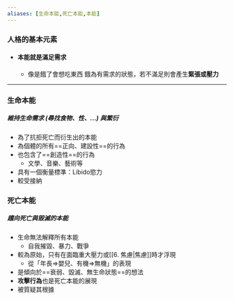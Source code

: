 ```yaml
---
aliases: [生命本能,死亡本能,本能]
---
```

### 人格的基本元素
- #### 本能就是滿足需求
	-	像是餓了會想吃東西
	餓為有需求的狀態，若不滿足則會產生**緊張或壓力**

---
### 生命本能
##### 維持生命需求 (尋找食物、性、...) 與繁衍 
- 為了抗拒死亡而衍生出的本能
- 為個體的所有==正向、建設性==的行為
- 也包含了==創造性==的行為
	- 文學、音樂、藝術等
- 具有一個衡量標準：Libido慾力
- 較受接納

### 死亡本能
##### 趨向死亡與毀滅的本能
- 生命無法解釋所有本能
	- 自我摧毀、暴力、戰爭
- 較為原始，只有在面臨重大壓力或[[6. 焦慮|焦慮]]時才浮現
	- 從「年長=>嬰兒、有機=>無機」的表現
- 是傾向於==衰弱、毀滅、無生命狀態==的想法
- **攻擊行為**也是死亡本能的展現
- 被質疑其根據

